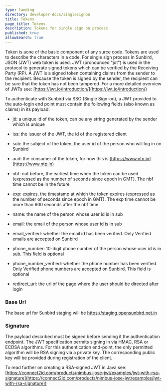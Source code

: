 ```yaml
---
type: landing
directory: developer-docs/singlesignon
title: Tokens
page_title: Tokens
description: Tokens for single sign on process
published: true
allowSearch: true
---
```



Token is aone of the basic component of any surce code. Tokens are used to describe the characters in a code. For single sign process in Sunbird, JSON (JWT) web token is used. JWT (pronounced "jot") is used in the protocol to generate signed tokens which can be verified by the Receiving Party (RP). A JWT is a signed token containing claims from the sender to the recipient. Because the token is signed by the sender, the recipient can be sure that the token has not been tampered. For a more detailed overview of JWTs see: [https://jwt.io/introduction/](https://jwt.io/introduction/)

To authenticate with Sunbird via SSO (Single Sign-on), a JWT provided to the auto-login end point must contain the following fields (also known as claims) in its payload: 

* jti: a unique id of the token, can be any string generated by the sender which is unique

* iss: the issuer of the JWT, the id of the registered client 

* sub: the subject of the token, the user id of the person who will log in on Sunbird

* aud: the consumer of the token, for now this is [https://www.ntp.in](https://www.ntp.in)

* nbf: not before, the earliest time when the token can be used (expressed as the number of seconds since epoch in GMT). The nbf time cannot be in the future

* exp: expires, the timestamp at which the token expires (expressed as the number of seconds since epoch in GMT). The exp time cannot be more than 600 seconds after the nbf time

* name: the name of the person whose user id is in sub

* email: the email of the person whose user id is in sub

* email_verified: whether the email id has been verified. Only Verified emails are accepted on Sunbird 

* phone_number: 10-digit phone number of the person whose user id is in sub. This field is optional

* phone_number_verified: whether the phone number has been verified. Only Verified phone numbers are accepted on Sunbird. This field is optional

* redirect_uri: the url of the page where the user should be directed after login

### Base Url

The base url for Sunbird staging will be https://staging.opensunbird.net.in

### Signature

The payload described must be signed before sending it the authentication endpoint. The JWT specification permits signing in via HMAC, RSA or ECDSA algorithms. For this authentication end-point, the only permitted algorithm will be RSA signing via a private key. The corresponding public key will be provided during registration of the client. 

To read further on creating a RSA-signed JWT in Java see: [https://connect2id.com/products/nimbus-jose-jwt/examples/jwt-with-rsa-signature](https://connect2id.com/products/nimbus-jose-jwt/examples/jwt-with-rsa-signature))

